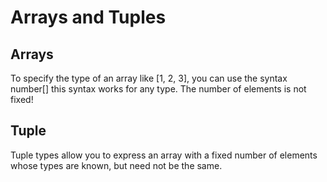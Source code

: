 # Arrays and Tuples

## Arrays

To specify the type of an array like [1, 2, 3], you can use the syntax number[] this syntax works for any type. The number of elements is not fixed!

## Tuple

Tuple types allow you to express an array with a fixed number of elements whose types are known, but need not be the same.
